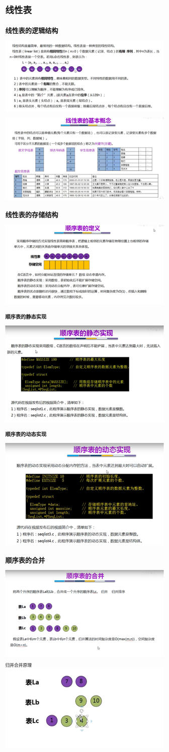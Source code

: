 # 线性表

## 线性表的逻辑结构
![](.linear_list_images/linear_idea.png)

![](.linear_list_images/linear_list_idea.png)

## 线性表的存储结构

![](.linear_list_images/sequenced_list.png)

### 顺序表的静态实现
![](.linear_list_images/static_sequenced_code.png)


### 顺序表的动态实现
![](.linear_list_images/dynamic_sequenced_code.png)

## 顺序表的合并
![](.linear_list_images/liner_sort.png)

归并合并原理
![](.linear_list_images/merge_sort.png)

